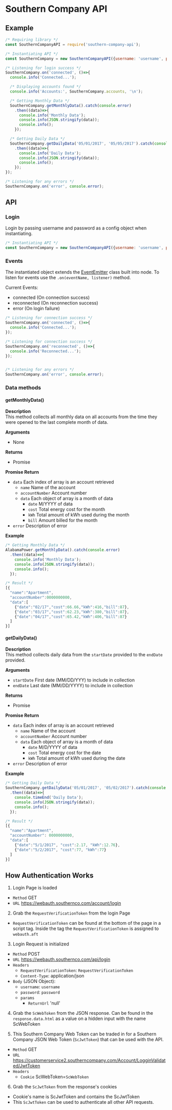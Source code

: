 # Southern Company API

## Example
```js
/* Requiring library */
const SouthernCompanyAPI = require('southern-company-api');

/* Instantiating API */
const SouthernCompany = new SouthernCompanyAPI({username: 'username', password: 'password'});

/* Listening for login success */
SouthernCompany.on('connected', ()=>{
  console.info('Connected...');

  /* Displaying accounts found */
  console.info('Accounts:', SouthernCompany.accounts, '\n');

  /* Getting Monthly Data */
  SouthernCompany.getMonthlyData().catch(console.error)
    .then((data)=>{
      console.info('Monthly Data');
      console.info(JSON.stringify(data));
      console.info();
    });

  /* Getting Daily Data */
  SouthernCompany.getDailyData('05/01/2017', '05/05/2017').catch(console.error)
    .then((data)=>{
      console.info('Daily Data');
      console.info(JSON.stringify(data));
      console.info();
    });
});

/* Listening for any errors */
SouthernCompany.on('error', console.error);

```

## API

### Login
Login by passing username and password as a config object when instantiating.
```js
/* Instantiating API */
const SouthernCompany = new SouthernCompanyAPI({username: 'username', password: 'password'});
```

### Events
The instantiated object extends the [EventEmitter](https://nodejs.org/api/events.html) class built into node. To listen for events use the `.on(eventName, listener)` method.

Current Events:
  * connected (On connection success)
  * reconnected (On reconnection success)
  * error (On login failure)

```js
/* Listening for connection success */
SouthernCompany.on('connected', ()=>{
  console.info('Connected...');
});

/* Listening for connection success */
SouthernCompany.on('reconnected', ()=>{
  console.info('Reconnected...');
});


/* Listening for any errors */
SouthernCompany.on('error', console.error);
```

### Data methods
#### getMonthlyData()
**Description**   
This method collects all monthly data on all accounts from the time they were opened to the last complete month of data.

**Arguments**
  * None  

**Returns**  
  * Promise

**Promise Return**  
  * `data` Each index of array is an account retrieved
      * `name` Name of the account
      * `accountNumber` Account number
      * `data` Each object of array is a month of data
        * `date` M/YYYY of data
        * `cost` Total energy cost for the month
        * `kWh` Total amount of kWh used during the month
        * `bill` Amount billed for the month
  * `error` Description of error

**Example**
```js
/* Getting Monthly Data */
AlabamaPower.getMonthlyData().catch(console.error)
  .then((data)=>{
    console.info('Monthly Data');
    console.info(JSON.stringify(data));
    console.info();
  });

/* Result */
[{
  "name":"Apartment",
  "accountNumber":0000000000,
  "data":[
    {"date":"02/17","cost":66.66,"kWh":416,"bill":87},
    {"date":"03/17","cost":62.23,"kWh":380,"bill":87},
    {"date":"04/17","cost":65.42,"kWh":406,"bill":87}
  ]
}]
```


#### getDailyData()
**Description**   
This method collects daily data from the `startDate` provided to the `endDate` provided.

**Arguments**
  * `startDate` First date (MM/DD/YYY) to include in collection
  * `endDate` Last date (MM/DD/YYYY) to include in collection

**Returns**  
  * Promise

**Promise Return**  
  * `data` Each index of array is an account retrieved
      * `name` Name of the account
      * `accountNumber` Account number
      * `data` Each object of array is a month of data
        * `date` M/D/YYYY of data
        * `cost` Total energy cost for the date
        * `kWh` Total amount of kWh used during the date
  * `error` Description of error

**Example**
```js
/* Getting Daily Data */
SouthernCompany.getDailyData('05/01/2017', '05/02/2017').catch(console.error)
  .then((data)=>{
    console.timeEnd('Daily Data');
    console.info(JSON.stringify(data));
    console.info();
  });  

/* Result */
[{  
  "name":"Apartment",
  "accountNumber": 0000000000,
  "data":[
    {"date":"5/1/2017", "cost":2.17, "kWh":12.76},
    {"date":"5/2/2017", "cost":77, "kWh":77}
  ]
}]
```


## How Authentication Works
1. Login Page is loaded
  * `Method` GET
  * `URL` https://webauth.southernco.com/account/login
2. Grab the `RequestVerificationToken` from the login Page
  * `RequestVerificationToken` can be found at the bottom of the page in a script tag.  Inside the tag the `RequestVerificationToken` is assigned to `webauth.aft`
3. Login Request is initialized
  * `Method` POST
  * `URL` https://webauth.southernco.com/api/login
  * `Headers`
    * `RequestVerificationToken`: `RequestVerificationToken`
    * `Content-Type`: application/json
  * `Body` (JSON Object):
    * `username`: `username`
    * `password`: `password`
    * `params`  
      * `ReturnUrl` 'null'
4. Grab the `ScWebToken` from the JSON response. Can be found in the `response.data.html` as a value on a hidden input with the name ScWebToken

5. This Southern Company Web Token can be traded in for a Southern Company JSON Web Token (`ScJwtToken`) that can be used with the API.
  * `Method` GET
  * `URL` https://customerservice2.southerncompany.com/Account/LogginValidated/JwtToken
  * `Headers`
    * `Cookie` ScWebToken=`ScWebToken`
6. Grab the `ScJwtToken` from the response's cookies
  * Cookie's name is ScJwtToken and contains the ScJwtToken
  * This `ScJwtToken` can be used to authenticate all other API requests.
